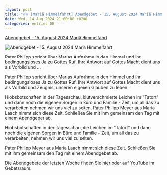 ```yaml
---
layout: post
title: "🔥🔥 [Mariä Himmelfahrt] Abendgebet - 15. August 2024 Mariä Himmelfahrt"
date: Wed, 14 Aug 2024 21:00:00 +0200
categories: entries DE
---
```

[Abendgebet - 15. August 2024 Mariä Himmelfahrt](https://www.katholisch.de/podcast/2-abendgebet/32933-abendgebet-15-august-2024-mariae-himmelfahrt)

![Abendgebet - 15. August 2024 Mariä Himmelfahrt](https://cf.katholisch.de/FID32933_8e85fab5-3a53-4b90-95de-6b44c448b2fa-13080919.jpg)

Pater Philipp spricht über Marias Aufnahme in den Himmel und ihr bedingungsloses Ja zu Gottes Ruf. Ihre Antwort auf Gottes Macht dient uns als Vorbild und ...

Pater Philipp spricht über Marias Aufnahme in den Himmel und ihr bedingungsloses Ja zu Gottes Ruf. Ihre Antwort auf Gottes Macht dient uns als Vorbild und Zeugnis, unseren eigenen Glauben zu leben.

Hiobsbotschaften in der Tagesschau, blutverschmierte Leichen im "Tatort" und dann noch die eigenen Sorgen in Büro und Familie - Zeit, um all das zu verarbeiten nehmen wir uns viel zu selten. Pater Philipp Meyer aus Maria Laach nimmt sich diese Zeit. Schließen Sie mit ihm gemeinsam den Tag mit einem Abendgebet ab.

Hiobsbotschaften in der Tagesschau, die Leichen im "Tatort" und dann noch die eigenen Sorgen in Büro und Familie – Zeit, um all das zu verarbeiten, nehmen wir uns viel zu selten.

Pater Philipp Meyer aus Maria Laach nimmt sich diese Zeit. Schließen Sie mit ihm gemeinsam den Tag mit einem Abendgebet ab.



Die Abendgebete der letzten Woche finden Sie hier oder auf YouTube im Gebetsraum.

